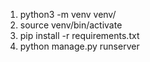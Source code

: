 1. python3 -m venv venv/
2. source venv/bin/activate
3. pip install -r requirements.txt
4. python manage.py runserver
